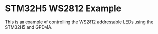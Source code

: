 # STM32H5 WS2812 Example

This is an example of controlling the WS2812 addressable LEDs using the STM32H5 and GPDMA.
